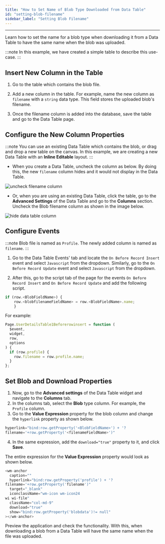 ```yaml
---
title: "How to Set Name of Blob Type Downloaded from Data Table"
id: "setting-blob-filename"
sidebar_label: "Setting Blob Filename"
---
```


---

Learn how to set the name for a blob type when downloading it from a Data Table to have the same name when the blob was uploaded.

:::note
In this example, we have created a simple table to describe this use-case.
:::

## Insert New Column in the Table

1. Go to the table which contains the blob file.

2. Add a new column in the table. For example, name the new column as `filename` with a `string` data type. This field stores the uploaded blob's filename.

3. Once the filename column is added into the database, save the table and go to the Data Table page.

## Configure the New Column Properties

:::note
You can use an existing Data Table which contains the blob, or drag and drop a new table on the canvas. In this example, we are creating a new Data Table with an **Inline Editable** layout.
:::

- When you create a Data Table, uncheck the column as below. By doing this, the new `filename` column hides and it would not display in the Data Table.

![uncheck filename column](/learn/assets/uncheck-filename-blob-download.png)

- Or, when you are using an existing Data Table, click the table, go to the **Advanced Settings** of the Data Table and go to the **Columns** section. Uncheck the Blob filename column as shown in the image below.

![hide data table column](/learn/assets/datatable-hide-column.png)

## Configure Events

:::note
Blob file is named as `Profile`.
The newly added column is named as `filename`.
:::

1. Go to the Data Table Events' tab and locate the `On Before Record Insert` event and select `Javascript` from the dropdown. Similarly, go to the `On Before Record Update` event and select `Javascript` from the dropdown.

2. After this, go to the script tab of the page for the events `On Before Record Insert` and `On Before Record Update` and add the following script.

```js
if (row.<BlobFieldName>) {
    row.<blobfilenameFieldName> = row.<BlobFieldName>.name;
    }
```

For example:

```js
Page.UserDetailsTable1Beforerowinsert = function (
  $event,
  widget,
  row,
  options
) {
  if (row.profile) {
    row.filename = row.profile.name;
  }
};
```

## Set Blob and Download Properties

1. Now, go to the **Advanced settings** of the Data Table widget and navigate to the **Columns** tab.
2. In the columns tab, select the **Blob** type column. For example, the `Profile` column.
3. Go to the **Value Expression** property for the blob column and change the `hyperlink` property as shown below.

```js
hyperlink="bind:row.getProperty('<BlobFieldName>') + '?
filename='+row.getProperty('<filenameFieldName>')"
```

4. In the same expression, add the `download="true"` property to it, and click **Save**.

The entire expression for the **Value Expression** property would look as shown below.

```js
<wm-anchor
  caption=""
  hyperlink="bind:row.getProperty('profile') + '?
filename='+row.getProperty('filename')"
  target="_blank"
  iconclassName="wm-icon wm-icon24 
wi wi-file"
  className="col-md-9"
  download="true"
  show="bind:row.getProperty('blobdata')!= null"
></wm-anchor>
```

Preview the application and check the functionality. With this, when downloading a blob from a Data Table will have the same name when the file was uploaded.
